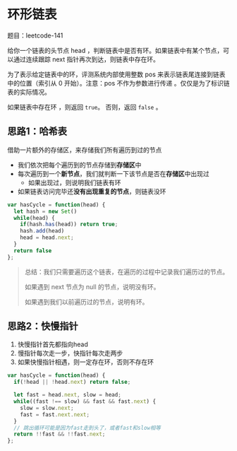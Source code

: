 # 环形链表

题目：leetcode-141

给你一个链表的头节点 head ，判断链表中是否有环。如果链表中有某个节点，可以通过连续跟踪 next 指针再次到达，则链表中存在环。

为了表示给定链表中的环，评测系统内部使用整数 pos 来表示链表尾连接到链表中的位置（索引从 0 开始）。注意：pos 不作为参数进行传递 。仅仅是为了标识链表的实际情况。

如果链表中存在环 ，则返回 `true`。 否则，返回 `false` 。



## 思路1：哈希表

借助一片额外的存储区，来存储我们所有遍历到过的节点

- 我们依次把每个遍历到的节点存储到**存储区**中
- 每次遍历到一个**新节点**，我们就判断一下该节点是否在**存储区**中出现过
  - 如果出现过，则说明我们链表有环
- 如果链表访问完毕还**没有出现重复的节点**，则链表没环

```js
var hasCycle = function(head) {
  let hash = new Set()
  while(head) {
    if(hash.has(head)) return true;
    hash.add(head)
    head = head.next;
  } 
  return false
};
```

> 总结：我们只需要遍历这个链表，在遍历的过程中记录我们遍历过的节点。
>
> 如果遇到 next 节点为 null 的节点，说明没有环。
>
> 如果遇到我们以前遍历过的节点，说明有环。



## 思路2：快慢指针

1. 快慢指针首先都指向head
2. 慢指针每次走一步，快指针每次走两步
3. 如果快慢指针相遇，则一定存在环，否则不存在环

```js
var hasCycle = function(head) {
  if(!head || !head.next) return false;

  let fast = head.next, slow = head;
  while((fast !== slow) && fast && fast.next) {
    slow = slow.next;
    fast = fast.next.next;
  }
  // 跳出循环可能是因为fast走到头了，或者fast和slow相等
  return !!fast && !!fast.next;
};
```









